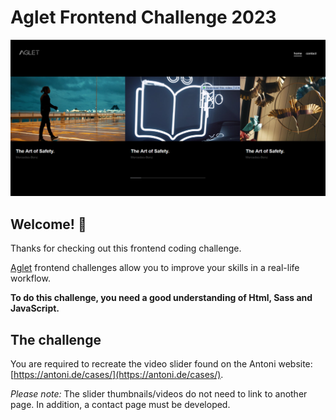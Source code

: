 # Aglet Frontend Challenge 2023
![Design preview for the Aglet clone cases website](assets/images/website-thumb.PNG)

## Welcome! 👋

Thanks for checking out this frontend coding challenge. 

[Aglet](http://aglet.co.za/) frontend challenges allow you to improve your skills in a real-life workflow.

**To do this challenge, you need a good understanding of Html, Sass and JavaScript.**

## The challenge

You are required to recreate the video slider found on the Antoni website: [https://antoni.de/cases/](https://antoni.de/cases/).

*Please note:* The slider thumbnails/videos do not need to link to another page. In addition, a contact page must be developed.
